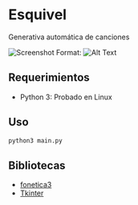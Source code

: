 # Esquivel
Generativa automática de canciones

![Screenshot](https://gitlab.com/keyslot/esquivel/-/raw/master/Capturas/2019-09-28_12-42-03.png)
Format: ![Alt Text](https://gitlab.com/keyslot/esquivel/-/raw/master/Capturas/2019-09-28_12-42-03.png)


## Requerimientos

- Python 3: 
Probado en Linux

## Uso
```bash
python3 main.py
```

## Bibliotecas
- [fonetica3](https://github.com/CarlosDanielMena/Libreria_Fonetica3  "fonetica3") 
- [Tkinter](https://wiki.python.org/moin/TkInter "Tkinter")
